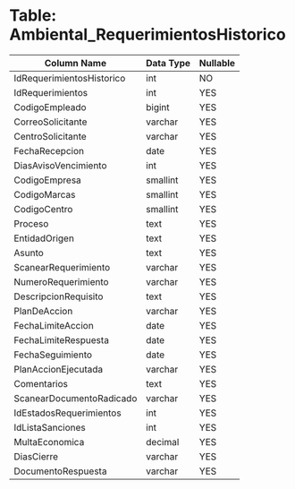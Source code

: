 # Table: Ambiental_RequerimientosHistorico

| Column Name | Data Type | Nullable |
|-------------|-----------|----------|
| IdRequerimientosHistorico | int | NO |
| IdRequerimientos | int | YES |
| CodigoEmpleado | bigint | YES |
| CorreoSolicitante | varchar | YES |
| CentroSolicitante | varchar | YES |
| FechaRecepcion | date | YES |
| DiasAvisoVencimiento | int | YES |
| CodigoEmpresa | smallint | YES |
| CodigoMarcas | smallint | YES |
| CodigoCentro | smallint | YES |
| Proceso | text | YES |
| EntidadOrigen | text | YES |
| Asunto | text | YES |
| ScanearRequerimiento | varchar | YES |
| NumeroRequerimiento | varchar | YES |
| DescripcionRequisito | text | YES |
| PlanDeAccion | varchar | YES |
| FechaLimiteAccion | date | YES |
| FechaLimiteRespuesta | date | YES |
| FechaSeguimiento | date | YES |
| PlanAccionEjecutada | varchar | YES |
| Comentarios | text | YES |
| ScanearDocumentoRadicado | varchar | YES |
| IdEstadosRequerimientos | int | YES |
| IdListaSanciones | int | YES |
| MultaEconomica | decimal | YES |
| DiasCierre | varchar | YES |
| DocumentoRespuesta | varchar | YES |
